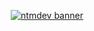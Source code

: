<div align="center">
  <p>
    <a href="https://dev.ntmcentral.xyz/"><img src="https://i.imgur.com/jv9NcTr.png" alt="ntmdev banner" /></a>
  </p>
</div>
